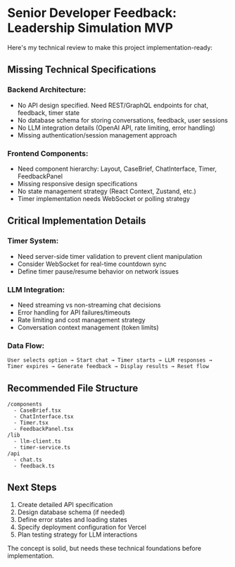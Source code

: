 # Senior Developer Feedback: Leadership Simulation MVP

Here's my technical review to make this project implementation-ready:

## Missing Technical Specifications

### Backend Architecture:
- No API design specified. Need REST/GraphQL endpoints for chat, feedback, timer state
- No database schema for storing conversations, feedback, user sessions
- No LLM integration details (OpenAI API, rate limiting, error handling)
- Missing authentication/session management approach

### Frontend Components:
- Need component hierarchy: Layout, CaseBrief, ChatInterface, Timer, FeedbackPanel
- Missing responsive design specifications
- No state management strategy (React Context, Zustand, etc.)
- Timer implementation needs WebSocket or polling strategy

## Critical Implementation Details

### Timer System:
- Need server-side timer validation to prevent client manipulation  
- Consider WebSocket for real-time countdown sync
- Define timer pause/resume behavior on network issues

### LLM Integration:
- Need streaming vs non-streaming chat decisions
- Error handling for API failures/timeouts
- Rate limiting and cost management strategy
- Conversation context management (token limits)

### Data Flow:
```
User selects option → Start chat → Timer starts → LLM responses → 
Timer expires → Generate feedback → Display results → Reset flow
```

## Recommended File Structure
```
/components
  - CaseBrief.tsx
  - ChatInterface.tsx
  - Timer.tsx
  - FeedbackPanel.tsx
/lib
  - llm-client.ts
  - timer-service.ts
/api
  - chat.ts
  - feedback.ts
```

## Next Steps
1. Create detailed API specification
2. Design database schema (if needed)
3. Define error states and loading states
4. Specify deployment configuration for Vercel
5. Plan testing strategy for LLM interactions

The concept is solid, but needs these technical foundations before implementation.